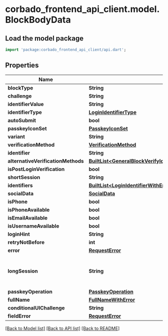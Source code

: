# corbado_frontend_api_client.model.BlockBodyData

## Load the model package
```dart
import 'package:corbado_frontend_api_client/api.dart';
```

## Properties
Name | Type | Description | Notes
------------ | ------------- | ------------- | -------------
**blockType** | **String** |  | 
**challenge** | **String** |  | 
**identifierValue** | **String** |  | 
**identifierType** | [**LoginIdentifierType**](LoginIdentifierType.md) |  | 
**autoSubmit** | **bool** |  | 
**passkeyIconSet** | [**PasskeyIconSet**](PasskeyIconSet.md) |  | 
**variant** | **String** |  | 
**verificationMethod** | [**VerificationMethod**](VerificationMethod.md) |  | 
**identifier** | **String** |  | 
**alternativeVerificationMethods** | [**BuiltList&lt;GeneralBlockVerifyIdentifierAlternativeVerificationMethodsInner&gt;**](GeneralBlockVerifyIdentifierAlternativeVerificationMethodsInner.md) |  | 
**isPostLoginVerification** | **bool** |  | 
**shortSession** | **String** |  | 
**identifiers** | [**BuiltList&lt;LoginIdentifierWithError&gt;**](LoginIdentifierWithError.md) |  | 
**socialData** | [**SocialData**](SocialData.md) |  | 
**isPhone** | **bool** |  | 
**isPhoneAvailable** | **bool** |  | 
**isEmailAvailable** | **bool** |  | 
**isUsernameAvailable** | **bool** |  | 
**loginHint** | **String** |  | [optional] 
**retryNotBefore** | **int** |  | [optional] 
**error** | [**RequestError**](RequestError.md) |  | [optional] 
**longSession** | **String** | Only given when project environment is dev 1 | [optional] 
**passkeyOperation** | [**PasskeyOperation**](PasskeyOperation.md) |  | [optional] 
**fullName** | [**FullNameWithError**](FullNameWithError.md) |  | [optional] 
**conditionalUIChallenge** | **String** |  | [optional] 
**fieldError** | [**RequestError**](RequestError.md) |  | [optional] 

[[Back to Model list]](../README.md#documentation-for-models) [[Back to API list]](../README.md#documentation-for-api-endpoints) [[Back to README]](../README.md)


